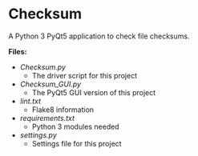 # Checksum

A Python 3 PyQt5 application to check file checksums.

**Files:**
- *Checksum.py*
  - The driver script for this project
- *Checksum_GUI.py*
  - The PyQt5 GUI version of this project
- *lint.txt*
  - Flake8 information
- *requirements.txt*
  - Python 3 modules needed
- *settings.py*
  - Settings file for this project
